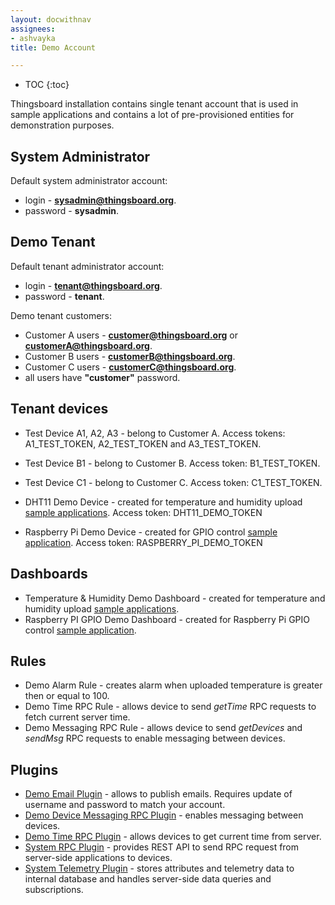 ```yaml
---
layout: docwithnav
assignees:
- ashvayka
title: Demo Account

---
```


* TOC
{:toc}

Thingsboard installation contains single tenant account that is used in sample applications and contains a lot of pre-provisioned entities for demonstration purposes.

## System Administrator
 
Default system administrator account:

 - login - **sysadmin@thingsboard.org**.
 - password - **sysadmin**.
 
## Demo Tenant

Default tenant administrator account:

 - login - **tenant@thingsboard.org**.
 - password - **tenant**.
 
Demo tenant customers:

 - Customer A users -  **customer@thingsboard.org** or **customerA@thingsboard.org**.
 - Customer B users -  **customerB@thingsboard.org**.
 - Customer C users -  **customerC@thingsboard.org**.
 - all users have **"customer"** password. 
 
## Tenant devices

 - Test Device A1, A2, A3 - belong to Customer A. Access tokens: A1_TEST_TOKEN, A2_TEST_TOKEN and A3_TEST_TOKEN.
 - Test Device B1 - belong to Customer B. Access token: B1_TEST_TOKEN.
 - Test Device C1 - belong to Customer C. Access token: C1_TEST_TOKEN.
 
 - DHT11 Demo Device - created for temperature and humidity upload [sample applications](/docs/samples/nodemcu/temperature/). 
   Access token: DHT11_DEMO_TOKEN
 - Raspberry Pi Demo Device - created for GPIO control [sample application](/docs/samples/raspberry/gpio/).
   Access token: RASPBERRY_PI_DEMO_TOKEN
 
## Dashboards

 - Temperature & Humidity Demo Dashboard - created for temperature and humidity upload [sample applications](/docs/samples/nodemcu/temperature/).
 - Raspberry PI GPIO Demo Dashboard - created for Raspberry Pi GPIO control [sample application](/docs/samples/raspberry/gpio/).
 
## Rules

 - Demo Alarm Rule - creates alarm when uploaded temperature is greater then or equal to 100.
 - Demo Time RPC Rule - allows device to send *getTime* RPC requests to fetch current server time.
 - Demo Messaging RPC Rule - allows device to send *getDevices* and *sendMsg* RPC requests to enable messaging between devices.
 
## Plugins

 - [Demo Email Plugin](/docs/reference/plugins/mail/) - allows to publish emails. Requires update of username and password to match your account.
 - [Demo Device Messaging RPC Plugin](/docs/reference/plugins/messaging/) - enables messaging between devices.
 - [Demo Time RPC Plugin](/docs/reference/plugins/time/) - allows devices to get current time from server.
 - [System RPC Plugin](/docs/reference/plugins/rpc/) - provides REST API to send RPC request from server-side applications to devices.
 - [System Telemetry Plugin](/docs/reference/plugins/telemetry/) - stores attributes and telemetry data to internal database and handles server-side data queries and subscriptions.


